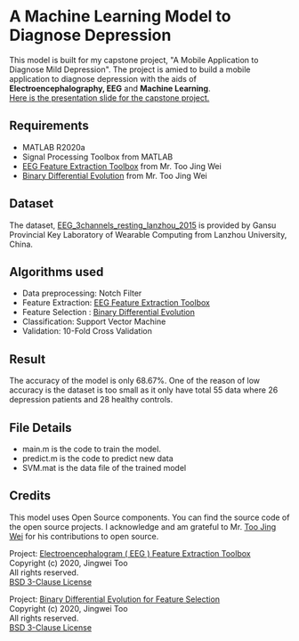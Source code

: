 # A Machine Learning Model to Diagnose Depression
This model is built for my capstone project, "A Mobile Application to Diagnose Mild Depression". The project is amied to build a mobile application to diagnose depression with the aids of **Electroencephalography, EEG** and **Machine Learning**.<br />
[Here is the presentation slide for the capstone project.](https://docs.google.com/presentation/d/1hlXZmtGES1h9QgD5NXM2zmtDWGdyMEkAnQunmUfV8Hw/edit?usp=sharing
)

## Requirements
- MATLAB R2020a
- Signal Processing Toolbox from MATLAB
- [EEG Feature Extraction Toolbox](https://github.com/JingweiToo/EEG-Feature-Extraction-Toolbox) from Mr. Too Jing Wei
- [Binary Differential Evolution](https://github.com/JingweiToo/Binary-Differential-Evolution-for-Feature-Selection) from Mr. Too Jing Wei

## Dataset
The dataset, [EEG_3channels_resting_lanzhou_2015](http://modma.lzu.edu.cn/) is provided by Gansu Provincial Key Laboratory of Wearable Computing from Lanzhou University, China.

## Algorithms used 
- Data preprocessing: Notch Filter
- Feature Extraction: [EEG Feature Extraction Toolbox](https://github.com/JingweiToo/EEG-Feature-Extraction-Toolbox)
- Feature Selection : [Binary Differential Evolution](https://github.com/JingweiToo/Binary-Differential-Evolution-for-Feature-Selection)
- Classification: Support Vector Machine
- Validation: 10-Fold Cross Validation
 
## Result
The accuracy of the model is only 68.67%. One of the reason of low accuracy is the dataset is too small as it only have total 55 data where 26 depression patients and 28 healthy controls.

## File Details
- main.m is the code to train the model.
- predict.m is the code to predict new data
- SVM.mat is the data file of the trained model

## Credits
This model uses Open Source components. You can find the source code of the open source projects. I acknowledge and am grateful to Mr. [Too Jing Wei](https://github.com/JingweiToo) for his contributions to open source.

Project: [Electroencephalogram ( EEG ) Feature Extraction Toolbox](https://github.com/JingweiToo/EEG-Feature-Extraction-Toolbox)<br />
Copyright (c) 2020, Jingwei Too <br />
All rights reserved.<br />
[BSD 3-Clause License](https://github.com/JingweiToo/EEG-Feature-Extraction-Toolbox/blob/main/LICENSE)

Project: [Binary Differential Evolution for Feature Selection](https://github.com/JingweiToo/Binary-Differential-Evolution-for-Feature-Selection)<br />
Copyright (c) 2020, Jingwei Too <br />
All rights reserved. <br />
[BSD 3-Clause License](https://github.com/JingweiToo/Binary-Differential-Evolution-for-Feature-Selection/blob/master/LICENSE)
